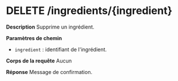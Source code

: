 # DELETE /ingredients/{ingredient}

**Description**
Supprime un ingrédient.

**Paramètres de chemin**
- `ingredient` : identifiant de l'ingrédient.

**Corps de la requête**
Aucun

**Réponse**
Message de confirmation.

